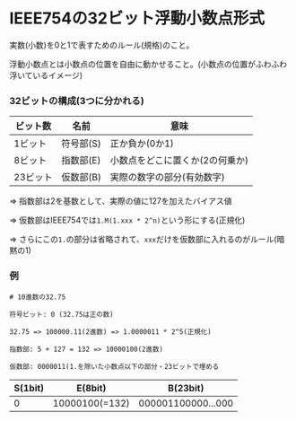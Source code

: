 # IEEE754の32ビット浮動小数点形式

実数(小数)を0と1で表すためのルール(規格)のこと。

浮動小数点とは小数点の位置を自由に動かせること。(小数点の位置がふわふわ浮いているイメージ)

### 32ビットの構成(3つに分かれる)

| ビット数 | 名前      | 意味                            |
|----------|-----------|---------------------------------|
| 1ビット  | 符号部(S) | 正か負か(0か1)                  |
| 8ビット  | 指数部(E) | 小数点をどこに置くか(2の何乗か) |
| 23ビット | 仮数部(B) | 実際の数字の部分(有効数字)      |

=> 指数部は2を基数として、実際の値に127を加えたバイアス値

=> 仮数部はIEEE754では`1.M(1.xxx * 2^n)`という形にする(正規化)

=> さらにこの`1.`の部分は省略されて、`xxx`だけを仮数部に入れるのがルール(暗黙の1)

### 例

```
# 10進数の32.75

符号ビット: 0 (32.75は正の数)

32.75 => 100000.11(2進数) => 1.0000011 * 2^5(正規化)

指数部: 5 + 127 = 132 => 10000100(2進数)

仮数部: 0000011(1.を除いた小数点以下の部分・23ビットで埋める
```

| S(1bit) | E(8bit)        | B(23bit)           |
|---------|----------------|--------------------|
| 0       | 10000100(=132) | 000001100000...000 |

